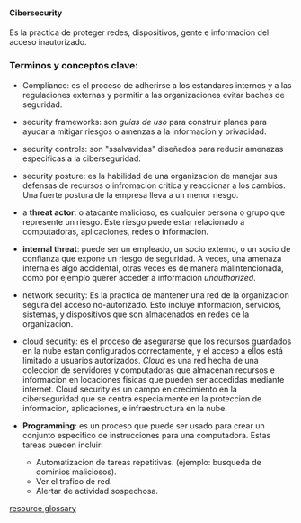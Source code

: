 

#### Cibersecurity

Es la practica de proteger redes, dispositivos, gente e informacion del acceso inautorizado.


### Terminos y  conceptos clave:

- Compliance: es el proceso de adherirse a los estandares internos y a las regulaciones externas y permitir a las organizaciones evitar baches de seguridad.

- security frameworks: son *guías de uso* para construir planes para ayudar a mitigar riesgos o amenzas a la informacion y privacidad.

- security controls: son "ssalvavidas" diseñados para reducir amenazas especificas a la ciberseguridad.

- security posture: es la habilidad de una organizacion de manejar sus defensas de recursos o infromacion critica y reaccionar a los cambios. Una fuerte postura de la empresa lleva a un menor riesgo. 

- a **threat actor**: o atacante malicioso, es cualquier persona o grupo que represente un riesgo. Este riesgo puede estar relacionado a computadoras, aplicaciones, redes o informacion.

- **internal threat**: puede ser un empleado, un socio externo, o un socio de confianza que expone un riesgo de seguridad. A veces, una amenaza interna es algo accidental, otras veces es de manera malintencionada, como por ejemplo querer acceder a informacion *unauthorized*.

- network security: Es la practica de mantener una red de la organizacion segura del acceso no-autorizado. Esto incluye informacion, servicios, sistemas, y dispositivos que son almacenados en redes de la organizacion.

- cloud security: es el proceso de asegurarse que los recursos guardados en la nube estan configurados correctamente, y el acceso a ellos está limitado a usuarios autorizados. *Cloud* es una red hecha de una coleccion de servidores y computadoras que almacenan recursos e informacion en locaciones fisicas que pueden ser accedidas mediante internet. Cloud security es un campo en crecimiento en la ciberseguridad que se centra especialmente en la proteccion de informacion, aplicaciones, e infraestructura en la nube.

- **Programming**: es un proceso que puede ser usado para crear un conjunto especifico de instrucciones para una computadora. Estas tareas pueden incluir:
    - Automatizacion de tareas repetitivas. (ejemplo: busqueda de dominios maliciosos).
    - Ver el trafico de red.
    - Alertar de actividad sospechosa.


[resource glossary](https://csrc.nist.gov/glossary)
